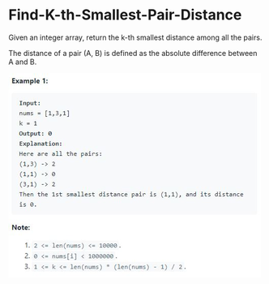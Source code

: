 # Find-K-th-Smallest-Pair-Distance
Given an integer array, return the k-th smallest distance among all the pairs. 

The distance of a pair (A, B) is defined as the absolute difference between A and B.

![alt-text](https://github.com/isha-np/Find-K-th-Smallest-Pair-Distance/blob/main/kth.JPG)


